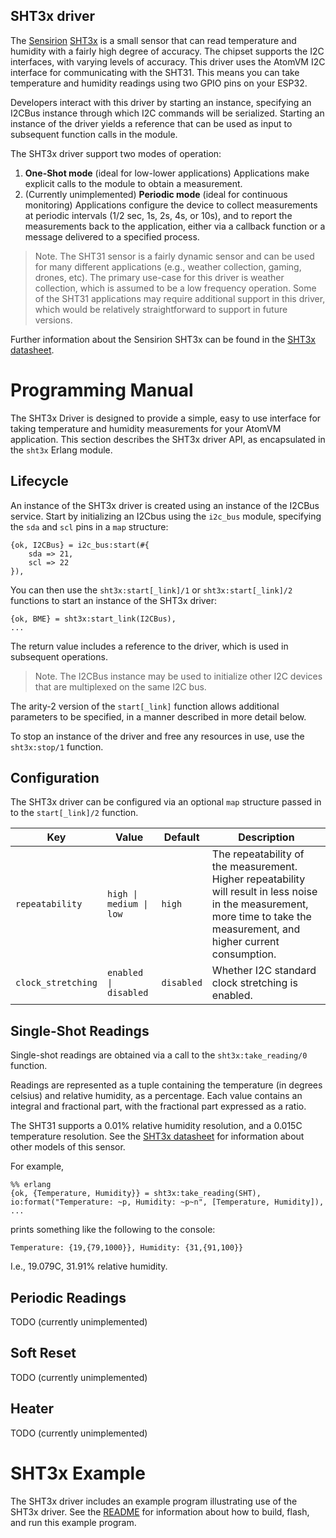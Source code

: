 ## SHT3x driver

The [Sensirion](https://www.sensirion.com) [SHT3x](https://www.sensirion.com/en/environmental-sensors/humidity-sensors/digital-humidity-sensors-for-various-applications/) is a small sensor that can read temperature and humidity with a fairly high degree of accuracy.  The chipset supports the I2C interfaces, with varying levels of accuracy.  This driver uses the AtomVM I2C interface for communicating with the SHT31.
This means you can take temperature and humidity readings using two GPIO pins on your ESP32.

Developers interact with this driver by starting an instance, specifying an I2CBus instance through which I2C commands will be serialized.  Starting an instance of the driver yields a reference that can be used as input to subsequent function calls in the module.

The SHT3x driver support two modes of operation:

1. **One-Shot mode** (ideal for low-lower applications)  Applications make explicit calls to the module to obtain a measurement.
1. (Currently unimplemented) **Periodic mode** (ideal for continuous monitoring) Applications configure the device to collect measurements at periodic intervals (1/2 sec, 1s, 2s, 4s, or 10s), and to report the measurements back to the application, either via a callback function or a message delivered to a specified process.


> Note.  The SHT31 sensor is a fairly dynamic sensor and can be used for many different applications (e.g., weather collection, gaming, drones, etc).  The primary use-case for this driver is weather collection, which is assumed to be a low frequency operation.  Some of the SHT31 applications may require additional support in this driver, which would be relatively straightforward to support in future versions.

Further information about the Sensirion SHT3x can be found in the [SHT3x datasheet](../assets/Sensirion_Humidity_Sensors_SHT3x_Datasheet_digital.pdf).

# Programming Manual

The SHT3x Driver is designed to provide a simple, easy to use interface for taking temperature and humidity measurements for your AtomVM application.  This section describes the SHT3x driver API, as encapsulated in the `sht3x` Erlang module.

## Lifecycle

An instance of the SHT3x driver is created using an instance of the I2CBus service.  Start by initializing an I2Cbus using the `i2c_bus` module, specifying the `sda` and `scl` pins in a `map` structure:

    {ok, I2CBus} = i2c_bus:start(#{
        sda => 21,
        scl => 22
    }),

You can then use the `sht3x:start[_link]/1` or `sht3x:start[_link]/2` functions to start an instance of the SHT3x driver:

    {ok, BME} = sht3x:start_link(I2CBus),
    ...

The return value includes a reference to the driver, which is used in subsequent operations.

> Note.  The I2CBus instance may be used to initialize other I2C devices that are multiplexed on the same I2C bus.

The arity-2 version of the `start[_link]` function allows additional parameters to be specified, in a manner described in more detail below.

To stop an instance of the driver and free any resources in use, use the `sht3x:stop/1` function.

## Configuration

The SHT3x driver can be configured via an optional `map` structure passed in to the `start[_link]/2` function.


| Key | Value | Default | Description |
|-----|-------|---------|-------------|
| `repeatability` | `high \| medium \| low` | `high` | The repeatability of the measurement.  Higher repeatability will result in less noise in the measurement, more time to take the measurement, and higher current consumption. |
| `clock_stretching` | `enabled \| disabled` | `disabled` | Whether I2C standard clock stretching is enabled. |

## Single-Shot Readings

Single-shot readings are obtained via a call to the `sht3x:take_reading/0` function.

Readings are represented as a tuple containing the temperature (in degrees celsius) and relative humidity, as a percentage.  Each value contains an integral and fractional part, with the fractional part expressed as a ratio.

The SHT31 supports a 0.01% relative humidity resolution, and a 0.015C temperature resolution.  See the [SHT3x datasheet](../assets/Sensirion_Humidity_Sensors_SHT3x_Datasheet_digital.pdf) for information about other models of this sensor.

For example,

    %% erlang
    {ok, {Temperature, Humidity}} = sht3x:take_reading(SHT),
    io:format("Temperature: ~p, Humidity: ~p~n", [Temperature, Humidity]),
    ...

prints something like the following to the console:

    Temperature: {19,{79,1000}}, Humidity: {31,{91,100}}

I.e., 19.079C, 31.91% relative humidity.

## Periodic Readings

TODO (currently unimplemented)

## Soft Reset

TODO (currently unimplemented)

## Heater

TODO (currently unimplemented)

# SHT3x Example

The SHT3x driver includes an example program illustrating use of the SHT3x driver.  See the [README](../examples/sht3x_example/README.md) for information about how to build, flash, and run this example program.
